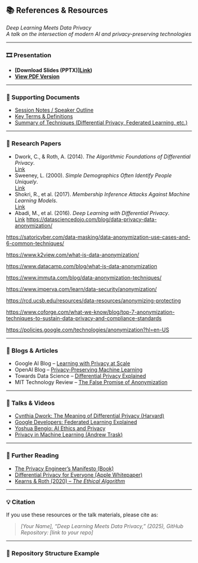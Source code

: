 ## 📚 References & Resources  
*Deep Learning Meets Data Privacy*  
_A talk on the intersection of modern AI and privacy-preserving technologies_

---

### 🎞️ Presentation
- **[Download Slides (PPTX)][Link](https://pitt-my.sharepoint.com/:p:/g/personal/shl309_pitt_edu/EQCqQWOoIQ9HoV0FUAewbh8B9EvrmpGFFUUR2W2LewsY6g?e=XOd8LH))**  
- **[View PDF Version](./DeepLearning_Meets_DataPrivacy.pdf)**  

---

### 🧾 Supporting Documents
- [Session Notes / Speaker Outline](./docs/Session_Notes.md)  
- [Key Terms & Definitions](./docs/Glossary.md)  
- [Summary of Techniques (Differential Privacy, Federated Learning, etc.)](./docs/Techniques_Summary.md)

---

### 📖 Research Papers
- Dwork, C., & Roth, A. (2014). *The Algorithmic Foundations of Differential Privacy*.  
  [Link](https://www.cis.upenn.edu/~aaroth/Papers/privacybook.pdf)  
- Sweeney, L. (2000). *Simple Demographics Often Identify People Uniquely*.  
  [Link](https://dataprivacylab.org/projects/identifiability/paper1.pdf)  
- Shokri, R., et al. (2017). *Membership Inference Attacks Against Machine Learning Models*.  
  [Link](https://arxiv.org/abs/1610.05820)  
- Abadi, M., et al. (2016). *Deep Learning with Differential Privacy*.  
  [Link](https://arxiv.org/abs/1607.00133)
  https://datasciencedojo.com/blog/data-privacy-data-anonymization/​

https://satoricyber.com/data-masking/data-anonymization-use-cases-and-6-common-techniques/​

https://www.k2view.com/what-is-data-anonymization/​

https://www.datacamp.com/blog/what-is-data-anonymization​

https://www.immuta.com/blog/data-anonymization-techniques/​

https://www.imperva.com/learn/data-security/anonymization/​

https://rcd.ucsb.edu/resources/data-resources/anonymizing-protecting​

https://www.coforge.com/what-we-know/blog/top-7-anonymization-techniques-to-sustain-data-privacy-and-compliance-standards​

https://policies.google.com/technologies/anonymization?hl=en-US

---

### 📰 Blogs & Articles
- Google AI Blog – [Learning with Privacy at Scale](https://ai.googleblog.com/2017/04/federated-learning-collaborative.html)  
- OpenAI Blog – [Privacy-Preserving Machine Learning](https://openai.com/research/)  
- Towards Data Science – [Differential Privacy Explained](https://towardsdatascience.com/an-intuitive-explanation-of-differential-privacy-61fef2e6b08a)  
- MIT Technology Review – [The False Promise of Anonymization](https://www.technologyreview.com/2019/07/23/134706/)

---

### 🎥 Talks & Videos
- [Cynthia Dwork: The Meaning of Differential Privacy (Harvard)](https://www.youtube.com/watch?v=lg-VhHlztqo)  
- [Google Developers: Federated Learning Explained](https://www.youtube.com/watch?v=89BGjQYA0uE)  
- [Yoshua Bengio: AI Ethics and Privacy](https://www.youtube.com/watch?v=_wNsZEqpKUA)  
- [Privacy in Machine Learning (Andrew Trask)](https://www.youtube.com/watch?v=7LCHs9zG4U8)

---

### 🧠 Further Reading
- [The Privacy Engineer’s Manifesto (Book)](https://www.amazon.com/Privacy-Engineers-Manifesto-Getting-Right/dp/1430263555)  
- [Differential Privacy for Everyone (Apple Whitepaper)](https://www.apple.com/privacy/docs/Differential_Privacy_Overview.pdf)  
- [Kearns & Roth (2020) – *The Ethical Algorithm*](https://www.ethicalalgorithm-book.com/)

---

### 💡 Citation
If you use these resources or the talk materials, please cite as:  
> *[Your Name], “Deep Learning Meets Data Privacy,” (2025), GitHub Repository: [link to your repo]*

---

### 🧩 Repository Structure Example
